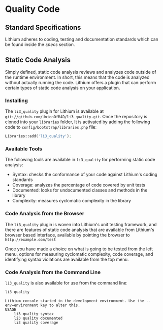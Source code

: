 # Quality Code

## Standard Specifications

Lithium adheres to coding, testing and documentation standards which can be found inside the
_specs_ section.

## Static Code Analysis

Simply defined, static code analysis reviews and analyzes code outside of the runtime environment. In short, this means that the code is analyzed without actually running the code.  Lithium offers a plugin that can perform certain types of static code analysis on your application.

### Installing

The `li3_quality` plugin for Lithium is available at `git://github.com/UnionOfRAD/li3_quality.git`.  Once the repository is cloned into your `libraries` folder, It is activated by adding the following code to `config/bootstrap/libraries.php` file:

```php
Libraries::add('li3_quality');
```

### Available Tools

The following tools are available in `li3_quality` for performing static code analysis:

* Syntax: checks the conformance of your code against Lithium's coding standards
* Coverage: analyzes the percentage of code covered by unit tests
* Documented: looks for undocumented classes and methods in the library
* Complexity: measures cyclomatic complexity in the library

### Code Analysis from the Browser

The `li3_quality` plugin is woven into Lithium's unit testing framework, and there are features of static code analysis that are available from Lithium's browser based interface, available by pointing the browser to `http://example.com/test`

Once you have made a choice on what is going to be tested from the left menu, options for measuring cyclomatic complexity, code coverage, and identifying syntax violations are available from the top menu.

### Code Analysis from the Command Line

`li3_quality` is also available for use from the command line:

```sh
li3 quality
```

```
Lithium console started in the development environment. Use the --env=environment key to alter this.
USAGE
    li3 quality syntax
    li3 quality documented
    li3 quality coverage
```
